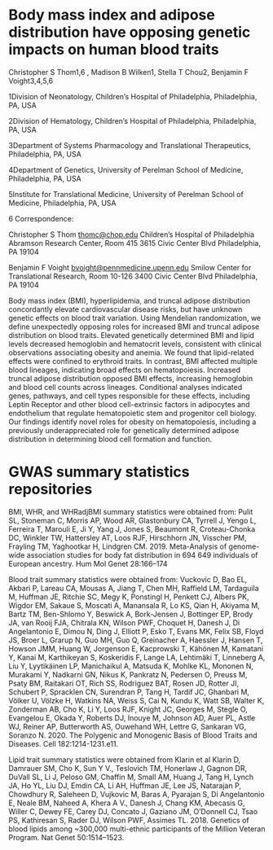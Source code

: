 # Body mass index and adipose distribution have opposing genetic impacts on human blood traits

Christopher S Thom1,6 , Madison B Wilken1, Stella T Chou2, Benjamin F Voight3,4,5,6

1Division of Neonatology, Children’s Hospital of Philadelphia, Philadelphia, PA, USA

2Division of Hematology, Children’s Hospital of Philadelphia, Philadelphia, PA, USA

3Department of Systems Pharmacology and Translational Therapeutics, Philadelphia, PA, USA

4Department of Genetics, University of Perelman School of Medicine, Philadelphia, PA, USA

5Institute for Translational Medicine, University of Perelman School of Medicine, Philadelphia, PA, USA

6 Correspondence:

Christopher S Thom
thomc@chop.edu
Children’s Hospital of Philadelphia
Abramson Research Center, Room 415
3615 Civic Center Blvd
Philadelphia, PA 19104

Benjamin F Voight
bvoight@pennmedicine.upenn.edu
Smilow Center for Translational Research, Room 10-126
3400 Civic Center Blvd
Philadelphia, PA 19104	



Body mass index (BMI), hyperlipidemia, and truncal adipose distribution concordantly elevate cardiovascular disease risks, but have unknown genetic effects on blood trait variation. Using Mendelian randomization, we define unexpectedly opposing roles for increased BMI and truncal adipose distribution on blood traits. Elevated genetically determined BMI and lipid levels decreased hemoglobin and hematocrit levels, consistent with clinical observations associating obesity and anemia. We found that lipid-related effects were confined to erythroid traits. In contrast, BMI affected multiple blood lineages, indicating broad effects on hematopoiesis. Increased truncal adipose distribution opposed BMI effects, increasing hemoglobin and blood cell counts across lineages. Conditional analyses indicated genes, pathways, and cell types responsible for these effects, including Leptin Receptor and other blood cell-extrinsic factors in adipocytes and endothelium that regulate hematopoietic stem and progenitor cell biology. Our findings identify novel roles for obesity on hematopoiesis, including a previously underappreciated role for genetically determined adipose distribution in determining blood cell formation and function.



# GWAS summary statistics repositories

BMI, WHR, and WHRadjBMI summary statistics were obtained from:
Pulit SL, Stoneman C, Morris AP, Wood AR, Glastonbury CA, Tyrrell J, Yengo L, Ferreira T, Marouli E, Ji Y, Yang J, Jones S, Beaumont R, Croteau-Chonka DC, Winkler TW, Hattersley AT, Loos RJF, Hirschhorn JN, Visscher PM, Frayling TM, Yaghootkar H, Lindgren CM. 2019. Meta-Analysis of genome-wide association studies for body fat distribution in 694 649 individuals of European ancestry. Hum Mol Genet 28:166–174


Blood trait summary statistics were obtained from:
Vuckovic D, Bao EL, Akbari P, Lareau CA, Mousas A, Jiang T, Chen MH, Raffield LM, Tardaguila M, Huffman JE, Ritchie SC, Megy K, Ponstingl H, Penkett CJ, Albers PK, Wigdor EM, Sakaue S, Moscati A, Manansala R, Lo KS, Qian H, Akiyama M, Bartz TM, Ben-Shlomo Y, Beswick A, Bork-Jensen J, Bottinger EP, Brody JA, van Rooij FJA, Chitrala KN, Wilson PWF, Choquet H, Danesh J, Di Angelantonio E, Dimou N, Ding J, Elliott P, Esko T, Evans MK, Felix SB, Floyd JS, Broer L, Grarup N, Guo MH, Guo Q, Greinacher A, Haessler J, Hansen T, Howson JMM, Huang W, Jorgenson E, Kacprowski T, Kähönen M, Kamatani Y, Kanai M, Karthikeyan S, Koskeridis F, Lange LA, Lehtimäki T, Linneberg A, Liu Y, Lyytikäinen LP, Manichaikul A, Matsuda K, Mohlke KL, Mononen N, Murakami Y, Nadkarni GN, Nikus K, Pankratz N, Pedersen O, Preuss M, Psaty BM, Raitakari OT, Rich SS, Rodriguez BAT, Rosen JD, Rotter JI, Schubert P, Spracklen CN, Surendran P, Tang H, Tardif JC, Ghanbari M, Völker U, Völzke H, Watkins NA, Weiss S, Cai N, Kundu K, Watt SB, Walter K, Zonderman AB, Cho K, Li Y, Loos RJF, Knight JC, Georges M, Stegle O, Evangelou E, Okada Y, Roberts DJ, Inouye M, Johnson AD, Auer PL, Astle WJ, Reiner AP, Butterworth AS, Ouwehand WH, Lettre G, Sankaran VG, Soranzo N. 2020. The Polygenic and Monogenic Basis of Blood Traits and Diseases. Cell 182:1214-1231.e11.


Lipid trait summary statistics were obtained from Klarin et al
Klarin D, Damrauer SM, Cho K, Sun Y V., Teslovich TM, Honerlaw J, Gagnon DR, DuVall SL, Li J, Peloso GM, Chaffin M, Small AM, Huang J, Tang H, Lynch JA, Ho YL, Liu DJ, Emdin CA, Li AH, Huffman JE, Lee JS, Natarajan P, Chowdhury R, Saleheen D, Vujkovic M, Baras A, Pyarajan S, Di Angelantonio E, Neale BM, Naheed A, Khera A V., Danesh J, Chang KM, Abecasis G, Willer C, Dewey FE, Carey DJ, Concato J, Gaziano JM, O’Donnell CJ, Tsao PS, Kathiresan S, Rader DJ, Wilson PWF, Assimes TL. 2018. Genetics of blood lipids among ~300,000 multi-ethnic participants of the Million Veteran Program. Nat Genet 50:1514–1523.
